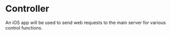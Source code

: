 # Controller

An iOS app will be used to send web requests to the main server for various control functions.
